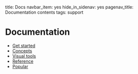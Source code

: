 title: Docs
navbar_item: yes
hide_in_sidenav: yes
pagenav_title: Documentation contents
tags: support

# Documentation

- [Get started](category:#get-started)
- [Concepts](category:#concepts)
- [Visual tools](category:#visual-tool)
- [Reference](category:#reference)
- [Popular](category:#popular)
